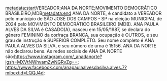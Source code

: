 <metadata:start>VEREADOR;ANA DA NORTE;MOVIMENTO DEMOCRÁTICO BRASILEIRO;MDB<metadata:end>
ANA DA NORTE, é candidato a VEREADOR pelo município de SÃO JOSÉ DOS CAMPOS - SP na eleição MUNICIPAL de 2024 pelo MOVIMENTO DEMOCRÁTICO BRASILEIRO (MDB). ANA PAULA ALVES DA SILVA é CASADO(A), nasceu em 15/05/1987, se declara do gênero FEMININO da cor/raça BRANCA, sua ocupação é OUTROS, e seu grau de instrução é SUPERIOR COMPLETO. Seu nome completo é ANA PAULA ALVES DA SILVA, e seu número de urna é 15156.
ANA DA NORTE não declarou bens.
As redes sociais de ANA DA NORTE são:https://www.instagram.com/_anadanorte?igsh=MXVtNWhvamZwNGRvZg==; https://www.facebook.com/anapaulaalvesdasilva.alves.7?mibextid=LQQJ4d;
